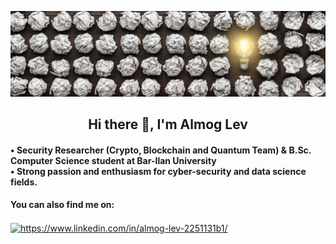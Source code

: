 ![](innovation.jpg)

<html>
<h2 align="center">Hi there 👋, I'm Almog Lev</h2>
<h4 align="left">
• Security Researcher (Crypto, Blockchain and Quantum Team) & B.Sc. Computer Science student at Bar-Ilan University<br>
• Strong passion and enthusiasm for cyber-security and data science fields.
</h4>
<h4 align="left">You can also find me on:</h4>
<a href="https://www.linkedin.com/in/almog-lev-2251131b1/" target="blank"><img align="center" src="https://cdn.jsdelivr.net/npm/simple-icons@3.0.1/icons/linkedin.svg" alt="https://www.linkedin.com/in/almog-lev-2251131b1/" height="30" width="40" /></a>
</html>
